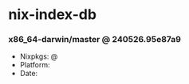 # nix-index-db
### x86_64-darwin/master @ 240526.95e87a9
- Nixpkgs: @[](https://github.com/NixOS/nixpkgs/commit/95e87a98d572b8eba2bb5e98d892a730a665b67f)
- Platform: 
- Date: 
